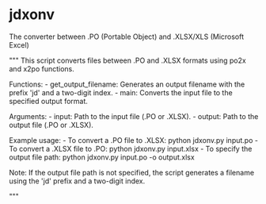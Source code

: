 # jdxonv
The converter between .PO (Portable Object) and .XLSX/XLS (Microsoft Excel)

"""
This script converts files between .PO and .XLSX formats using po2x and x2po functions.

Functions:
    - get_output_filename: Generates an output filename with the prefix 'jd' and a two-digit index.
    - main: Converts the input file to the specified output format.

Arguments:
    - input: Path to the input file (.PO or .XLSX).
    - output: Path to the output file (.PO or .XLSX).

Example usage:
    - To convert a .PO file to .XLSX: python jdxonv.py input.po
    - To convert a .XLSX file to .PO: python jdxonv.py input.xlsx
    - To specify the output file path: python jdxonv.py input.po -o output.xlsx

Note: If the output file path is not specified, the script generates a filename using the 'jd' prefix and a two-digit index.

"""
